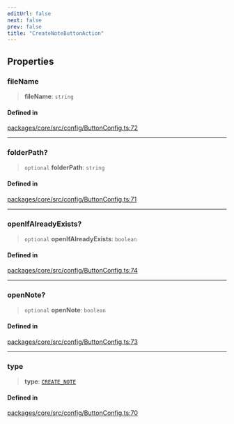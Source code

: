 ```yaml
---
editUrl: false
next: false
prev: false
title: "CreateNoteButtonAction"
---
```


## Properties

### fileName

> **fileName**: `string`

#### Defined in

[packages/core/src/config/ButtonConfig.ts:72](https://github.com/mProjectsCode/obsidian-meta-bind-plugin/blob/f797e384bc51b3b69ee936c1c8f585862087d6d3/packages/core/src/config/ButtonConfig.ts#L72)

***

### folderPath?

> `optional` **folderPath**: `string`

#### Defined in

[packages/core/src/config/ButtonConfig.ts:71](https://github.com/mProjectsCode/obsidian-meta-bind-plugin/blob/f797e384bc51b3b69ee936c1c8f585862087d6d3/packages/core/src/config/ButtonConfig.ts#L71)

***

### openIfAlreadyExists?

> `optional` **openIfAlreadyExists**: `boolean`

#### Defined in

[packages/core/src/config/ButtonConfig.ts:74](https://github.com/mProjectsCode/obsidian-meta-bind-plugin/blob/f797e384bc51b3b69ee936c1c8f585862087d6d3/packages/core/src/config/ButtonConfig.ts#L74)

***

### openNote?

> `optional` **openNote**: `boolean`

#### Defined in

[packages/core/src/config/ButtonConfig.ts:73](https://github.com/mProjectsCode/obsidian-meta-bind-plugin/blob/f797e384bc51b3b69ee936c1c8f585862087d6d3/packages/core/src/config/ButtonConfig.ts#L73)

***

### type

> **type**: [`CREATE_NOTE`](/obsidian-meta-bind-plugin-docs/api/enumerations/buttonactiontype/#create_note)

#### Defined in

[packages/core/src/config/ButtonConfig.ts:70](https://github.com/mProjectsCode/obsidian-meta-bind-plugin/blob/f797e384bc51b3b69ee936c1c8f585862087d6d3/packages/core/src/config/ButtonConfig.ts#L70)
